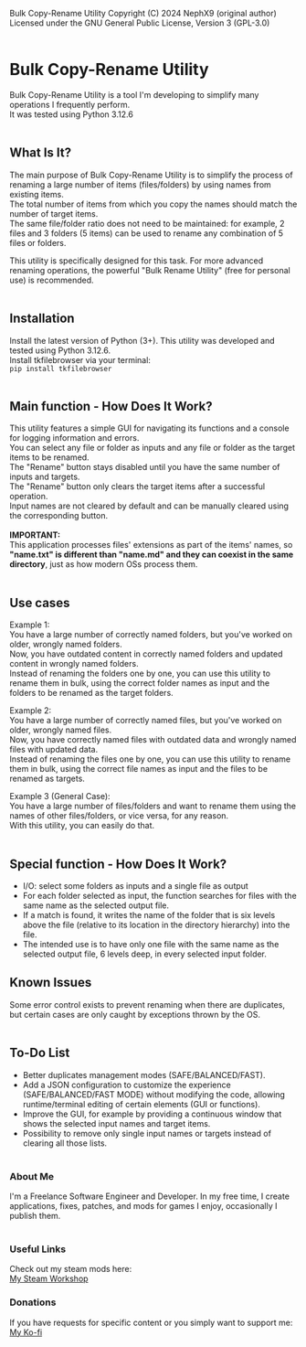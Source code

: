 Bulk Copy-Rename Utility   Copyright (C)   2024   NephX9 (original author)
<br>
Licensed under the GNU General Public License, Version 3 (GPL-3.0)
<br><br>
# Bulk Copy-Rename Utility
Bulk Copy-Rename Utility is a tool I'm developing to simplify many operations I frequently perform.<br>
It was tested using Python 3.12.6
<br><br>
## What Is It?
The main purpose of Bulk Copy-Rename Utility is to simplify the process of renaming a large number of items (files/folders) by using names from existing items.   
The total number of items from which you copy the names should match the number of target items.   
The same file/folder ratio does not need to be maintained: for example, 2 files and 3 folders (5 items) can be used to rename any combination of 5 files or folders.   
   
This utility is specifically designed for this task. For more advanced renaming operations, the powerful "Bulk Rename Utility" (free for personal use) is recommended.
<br><br>
## Installation
Install the latest version of Python (3+). This utility was developed and tested using Python 3.12.6.   
Install tkfilebrowser via your terminal:   
```pip install tkfilebrowser```
<br><br>
## Main function - How Does It Work?
This utility features a simple GUI for navigating its functions and a console for logging information and errors.   
You can select any file or folder as inputs and any file or folder as the target items to be renamed.   
The "Rename" button stays disabled until you have the same number of inputs and targets.   
The "Rename" button only clears the target items after a successful operation.   
Input names are not cleared by default and can be manually cleared using the corresponding button.   
<br>
**IMPORTANT:**   
This application processes files' extensions as part of the items' names, so **"name.txt" is different than "name.md" and they can coexist in the same directory**, just as how modern OSs process them.
<br><br>
## Use cases
Example 1:   
You have a large number of correctly named folders, but you've worked on older, wrongly named folders.   
Now, you have outdated content in correctly named folders and updated content in wrongly named folders.   
Instead of renaming the folders one by one, you can use this utility to rename them in bulk, using the correct folder names as input and the folders to be renamed as the target folders.
   
Example 2:   
You have a large number of correctly named files, but you've worked on older, wrongly named files.   
Now, you have correctly named files with outdated data and wrongly named files with updated data.   
Instead of renaming the files one by one, you can use this utility to rename them in bulk, using the correct file names as input and the files to be renamed as targets.
   
Example 3 (General Case):   
You have a large number of files/folders and want to rename them using the names of other files/folders, or vice versa, for any reason.   
With this utility, you can easily do that.
<br><br>

## Special function - How Does It Work?
- I/O: select some folders as inputs and a single file as output
- For each folder selected as input, the function searches for files with the same name as the selected output file.
- If a match is found, it writes the name of the folder that is six levels above the file (relative to its location in the directory hierarchy) into the file.
- The intended use is to have only one file with the same name as the selected output file, 6 levels deep, in every selected input folder.

## Known Issues
Some error control exists to prevent renaming when there are duplicates, but certain cases are only caught by exceptions thrown by the OS.
<br><br>
## To-Do List
- Better duplicates management modes (SAFE/BALANCED/FAST).
- Add a JSON configuration to customize the experience (SAFE/BALANCED/FAST MODE) without modifying the code, allowing runtime/terminal editing of certain elements (GUI or functions).
- Improve the GUI, for example by providing a continuous window that shows the selected input names and target items.
- Possibility to remove only single input names or targets instead of clearing all those lists.
<br><br>
### About Me
I'm a Freelance Software Engineer and Developer.
In my free time, I create applications, fixes, patches, and mods for games I enjoy, occasionally I publish them.
<br><br>
### Useful Links
Check out my steam mods here:   
[My Steam Workshop](https://steamcommunity.com/profiles/76561198004659076/myworkshopfiles)

### Donations
If you have requests for specific content or you simply want to support me:   
[My Ko-fi](https://ko-fi.com/nephi90)
